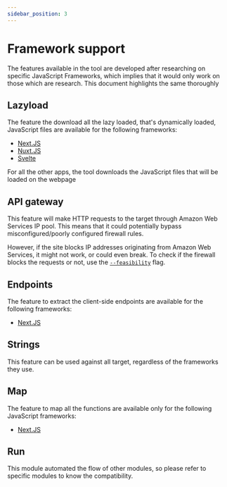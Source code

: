```yaml
---
sidebar_position: 3
---
```


# Framework support

The features available in the tool are developed after researching on specific JavaScript Frameworks, which implies that it would only work on those which are research. This document highlights the same thoroughly

## Lazyload

The feature the download all the lazy loaded, that's dynamically loaded, JavaScript files are available for the following frameworks:

-   [Next.JS](https://nextjs.org)
-   [Nuxt.JS](https://nuxt.com)
-   [Svelte](https://svelte.dev)

For all the other apps, the tool downloads the JavaScript files that will be loaded on the webpage

## API gateway

This feature will make HTTP requests to the target through Amazon Web Services IP pool. This means that it could potentially bypass misconfigured/poorly configured firewall rules.

However, if the site blocks IP addresses originating from Amazon Web Services, it might not work, or could even break. To check if the firewall blocks the requests or not, use the [`--feasibility`](./modules/api-gateway.md#check-feasibility) flag.

## Endpoints

The feature to extract the client-side endpoints are available for the following frameworks:

-   [Next.JS](https://nextjs.org)

## Strings

This feature can be used against all target, regardless of the frameworks they use.

## Map

The feature to map all the functions are available only for the following JavaScript frameworks:

-   [Next.JS](https://nextjs.org)

## Run

This module automated the flow of other modules, so please refer to specific modules to know the compatibility.
